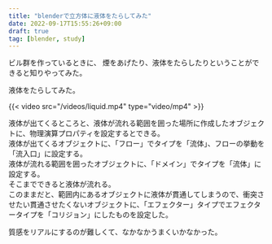 ```yaml
---
title: "blenderで立方体に液体をたらしてみた"
date: 2022-09-17T15:55:26+09:00
draft: true
tag: [blender, study]
---
```


ビル群を作っているときに、
煙をあげたり、液体をたらしたりということができると知りやってみた。

液体をたらしてみた。

{{< video src="/videos/liquid.mp4" type="video/mp4" >}}

液体が出てくるところと、液体が流れる範囲を囲った場所に作成したオブジェクトに、物理演算プロパティを設定するとできる。      
液体が出てくるオブジェクトに、「フロー」でタイプを「流体」、フローの挙動を「流入口」に設定する。    
液体が流れる範囲を囲ったオブジェクトに、「ドメイン」でタイプを「流体」に設定する。  
そこまでできると液体が流れる。  
このままだと、範囲内にあるオブジェクトに液体が貫通してしまうので、衝突させたい貫通させたくないオブジェクトに、「エフェクター」タイプでエフェクタータイプを「コリジョン」にしたものを設定した。

質感をリアルにするのが難しくて、なかなかうまくいかなかった。
